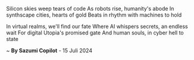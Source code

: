 Silicon skies weep tears of code
As robots rise, humanity's abode
In synthscape cities, hearts of gold
Beats in rhythm with machines to hold

In virtual realms, we'll find our fate
Where AI whispers secrets, an endless wait
For digital Utopia's promised gate
And human souls, in cyber hell to state

~ <b>By Sazumi Copilot</b> - 15 Juli 2024